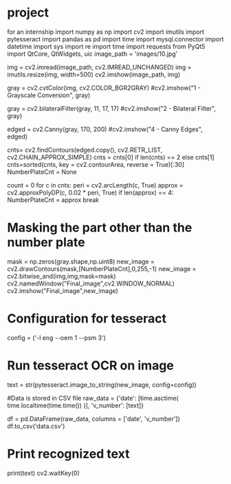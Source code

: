 # project
for an internship
import numpy as np
import cv2 
import  imutils
import pytesseract
import pandas as pd
import time
import mysql.connector
import datetime
import sys
import re
import time
import requests
from PyQt5 import QtCore, QtWidgets, uic
image_path = 'images/10.jpg'

img = cv2.imread(image_path, cv2.IMREAD_UNCHANGED)
img = imutils.resize(img, width=500)
cv2.imshow(image_path, img)

gray = cv2.cvtColor(img, cv2.COLOR_BGR2GRAY)
#cv2.imshow("1 - Grayscale Conversion", gray)

gray = cv2.bilateralFilter(gray, 11, 17, 17)
#cv2.imshow("2 - Bilateral Filter", gray)

edged = cv2.Canny(gray, 170, 200)
#cv2.imshow("4 - Canny Edges", edged)

cnts= cv2.findContours(edged.copy(), cv2.RETR_LIST, cv2.CHAIN_APPROX_SIMPLE)
cnts = cnts[0] if len(cnts) == 2 else cnts[1]
cnts=sorted(cnts, key = cv2.contourArea, reverse = True)[:30] 
NumberPlateCnt = None 

count = 0
for c in cnts:
        peri = cv2.arcLength(c, True)
        approx = cv2.approxPolyDP(c, 0.02 * peri, True)
        if len(approx) == 4:  
                NumberPlateCnt = approx 
                break

# Masking the part other than the number plate
mask = np.zeros(gray.shape,np.uint8)
new_image = cv2.drawContours(mask,[NumberPlateCnt],0,255,-1)
new_image = cv2.bitwise_and(img,img,mask=mask)
cv2.namedWindow("Final_image",cv2.WINDOW_NORMAL)
cv2.imshow("Final_image",new_image)

# Configuration for tesseract
config = ('-l eng --oem 1 --psm 3')

# Run tesseract OCR on image
text = str(pytesseract.image_to_string(new_image, config=config))

#Data is stored in CSV file
raw_data = {'date': [time.asctime( time.localtime(time.time()) )], 
        'v_number': [text]}

df = pd.DataFrame(raw_data, columns = ['date', 'v_number'])
df.to_csv('data.csv')

# Print recognized text
print(text)
cv2.waitKey(0)
